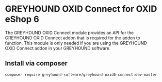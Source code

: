 # GREYHOUND OXID Connect for OXID eShop 6

The GREYHOUND OXID Connect module provides an API for the GREYHOUND OXID Connect addon that is required for the addon to function. This module is only needed if you are using the GREYHOUND OXID Connect addon in your GREYHOUND software.

## Install via composer
`composer require greyhound-software/greyhound-oxid6-connect:dev-master`
